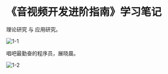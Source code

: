 # 《音视频开发进阶指南》学习笔记

理论研究 与 应用研究。

![1-1](D:\0-博客\study_log\《音视频开发进阶指南》\1-1.jpg)

唱吧最勤奋的程序员，展晓晨。

![1-2](D:\0-博客\study_log\《音视频开发进阶指南》\1-2.png)




